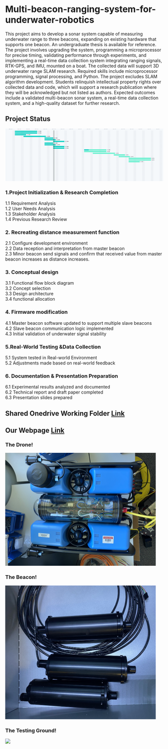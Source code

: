 # Multi-beacon-ranging-system-for-underwater-robotics

This project aims to develop a sonar system capable of measuring underwater range to three beacons, expanding
on existing hardware that supports one beacon. An undergraduate thesis is available for reference. The project
involves upgrading the system, programming a microprocessor for precise timing, validating performance through
experiments, and implementing a real-time data collection system integrating ranging signals, RTK-GPS, and
IMU, mounted on a boat. The collected data will support 3D underwater range SLAM research. Required skills
include microprocessor programming, signal processing, and Python. The project excludes SLAM algorithm
development. Students relinquish intellectual property rights over collected data and code, which will support a
research publication where they will be acknowledged but not listed as authors. Expected outcomes include a
validated multi-beacon sonar system, a real-time data collection system, and a high-quality dataset for further
research.

## Project Status
<img src="Admininistration/Gantt Chart.png" width="960">

### 1.Project Initialization & Research Completion
1.1 Requirement Analysis <br />
1.2 User Needs Analysis <br />
1.3 Stakeholder Analysis <br />
1.4 Previous Research Review <br />
### 2. Recreating distance measurement function
2.1 Configure development environment  <br />
2.2 Data reception and interpretation from master beacon <br />
2.3 Minor beacon send signals and confirm that received value from master beacon increases as distance increases. <br />
### 3. Conceptual design
3.1 Functional flow block diagram <br />
3.2 Concept selection <br />
3.3 Design architecture <br />
3.4 functional allocation <br />
### 4. Firmware modification
4.1 Master beacon software updated to support multiple slave beacons <br />
4.2 Slave beacon communication logic implemented <br />
4.3 Initial validation of underwater signal stability <br />
### 5.Real-World Testing &Data Collection
5.1 System tested in Real-world Environment <br />
5.2 Adjustments made based on real-world feedback <br />
### 6. Documentation & Presentation Preparation
6.1 Experimental results analyzed and documented <br />
6.2 Technical report and draft paper completed <br />
6.3 Presentation slides prepared <br />





## Shared Onedrive Working Folder [Link](https://anu365-my.sharepoint.com/:f:/g/personal/u7810272_anu_edu_au/Ej7ByPz3ustMnYEdPVlyXrsBdm_q_lmXoGmL17UVrP43QA?e=zRITfY)
## Our Webpage [Link](https://u7756428.wixsite.com/under-water-robots)

### The Drone!
<img src="Assets/Images/Drone.jpg" width="480">

### The Beacon!
<img src="Assets/Images/Beacon.jpg" width="480">

### The Testing Ground!
<img src="Assets/Images/Testing_Ground.jpg" width="480">
